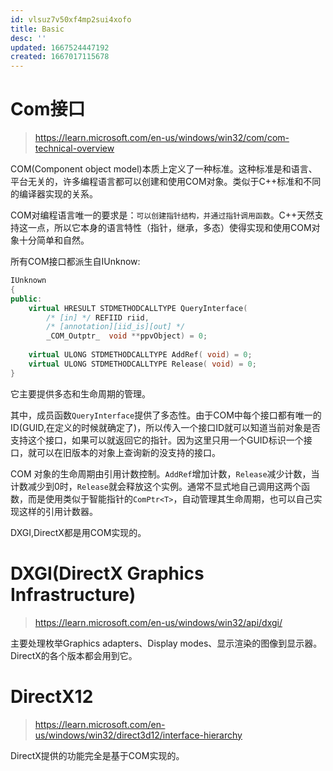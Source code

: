 ```yaml
---
id: vlsuz7v50xf4mp2sui4xofo
title: Basic
desc: ''
updated: 1667524447192
created: 1667017115678
---
```


# Com接口

> https://learn.microsoft.com/en-us/windows/win32/com/com-technical-overview

COM(Component object model)本质上定义了一种标准。这种标准是和语言、平台无关的，许多编程语言都可以创建和使用COM对象。类似于C++标准和不同的编译器实现的关系。

COM对编程语言唯一的要求是：`可以创建指针结构，并通过指针调用函数`。C++天然支持这一点，所以它本身的语言特性（指针，继承，多态）使得实现和使用COM对象十分简单和自然。

所有COM接口都派生自IUnknow:
```c++
IUnknown
{
public:
    virtual HRESULT STDMETHODCALLTYPE QueryInterface( 
        /* [in] */ REFIID riid,
        /* [annotation][iid_is][out] */ 
        _COM_Outptr_  void **ppvObject) = 0;
        
    virtual ULONG STDMETHODCALLTYPE AddRef( void) = 0;
    virtual ULONG STDMETHODCALLTYPE Release( void) = 0;
}
```
它主要提供多态和生命周期的管理。

其中，成员函数`QueryInterface`提供了多态性。由于COM中每个接口都有唯一的ID(GUID,在定义的时候就确定了)，所以传入一个接口ID就可以知道当前对象是否支持这个接口，如果可以就返回它的指针。因为这里只用一个GUID标识一个接口，就可以在旧版本的对象上查询新的没支持的接口。

COM 对象的生命周期由引用计数控制。`AddRef`增加计数，`Release`减少计数，当计数减少到0时，`Release`就会释放这个实例。通常不显式地自己调用这两个函数，而是使用类似于智能指针的`ComPtr<T>`，自动管理其生命周期，也可以自己实现这样的引用计数器。

DXGI,DirectX都是用COM实现的。

# DXGI(DirectX Graphics Infrastructure)

> https://learn.microsoft.com/en-us/windows/win32/api/dxgi/

主要处理枚举Graphics adapters、Display modes、显示渲染的图像到显示器。DirectX的各个版本都会用到它。

# DirectX12

> https://learn.microsoft.com/en-us/windows/win32/direct3d12/interface-hierarchy

DirectX提供的功能完全是基于COM实现的。


